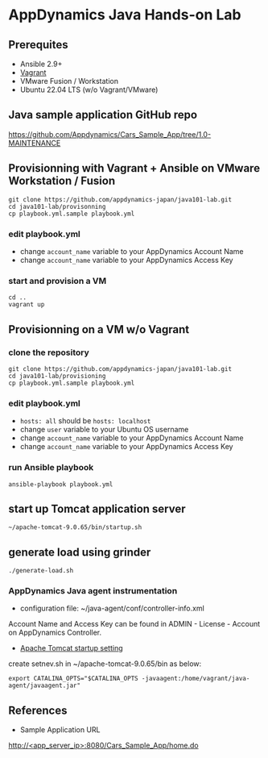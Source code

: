 # AppDynamics Java Hands-on Lab


## Prerequites

- Ansible 2.9+
- [Vagrant](https://www.vagrantup.com/)
- VMware Fusion / Workstation
- Ubuntu 22.04 LTS (w/o Vagrant/VMware)

## Java sample application GitHub repo

https://github.com/Appdynamics/Cars_Sample_App/tree/1.0-MAINTENANCE

## Provisionning with Vagrant + Ansible on VMware Workstation / Fusion

```
git clone https://github.com/appdynamics-japan/java101-lab.git
cd java101-lab/provisonning
cp playbook.yml.sample playbook.yml
```

### edit playbook.yml

* change ``account_name`` variable to your AppDynamics Account Name
* change ``account_name`` variable to your AppDynamics Access Key

### start and provision a VM 

```
cd ..
vagrant up
```


## Provisionning on a VM w/o Vagrant 

### clone the repository

```
git clone https://github.com/appdynamics-japan/java101-lab.git
cd java101-lab/provisioning
cp playbook.yml.sample playbook.yml
```

### edit playbook.yml

* ``hosts: all`` should be ``hosts: localhost`` 
* change ``user`` variable to your Ubuntu OS username
* change ``account_name`` variable to your AppDynamics Account Name
* change ``account_name`` variable to your AppDynamics Access Key

### run Ansible playbook

```
ansible-playbook playbook.yml
```

## start up Tomcat application server

```
~/apache-tomcat-9.0.65/bin/startup.sh
```
## generate load using grinder

```
./generate-load.sh
```




### AppDynamics Java agent instrumentation

- configuration file: ~/java-agent/conf/controller-info.xml

Account Name and Access Key can be found in ADMIN - License - Account on AppDynamics Controller.

- [Apache Tomcat startup setting](https://docs.appdynamics.com/appd/22.x/22.8/ja/application-monitoring/install-app-server-agents/java-agent/install-the-java-agent/agent-installation-by-java-framework/apache-tomcat-startup-settings)

create setnev.sh in ~/apache-tomcat-9.0.65/bin as below:

```
export CATALINA_OPTS="$CATALINA_OPTS -javaagent:/home/vagrant/java-agent/javaagent.jar"
```


## References

- Sample Application URL

[http://<app_server_ip>:8080/Cars_Sample_App/home.do]([http://<app_server_ip>:8080/Cars_Sample_App/home.do])


